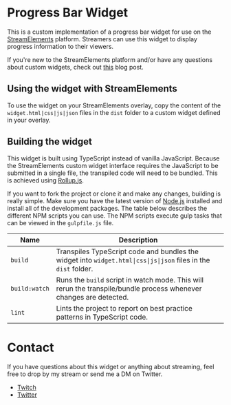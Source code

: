 # Progress Bar Widget

This is a custom implementation of a progress bar widget for use on the [StreamElements](https://streamelements.com) platform. Streamers can use this widget to display progress information to their viewers.

If you're new to the StreamElements platform and/or have any questions about custom widgets, check out [this](https://blog.streamelements.com/how-can-you-become-a-code-guru-87071f223e1b) blog post.

## Using the widget with StreamElements

To use the widget on your StreamElements overlay, copy the content of the `widget.html|css|js|json` files in the `dist` folder to a custom widget defined in your overlay.

## Building the widget

This widget is built using TypeScript instead of vanilla JavaScript. Because the StreamElements custom widget interface requires the JavaScript to be submitted in a single file, the transpiled code will need to be bundled. This is achieved using [Rollup.js](https://rollupjs.org/guide/en/).

If you want to fork the project or clone it and make any changes, building is really simple. Make sure you have the latest version of [Node.js](https://nodejs.org/en/) installed and install all of the development packages. The table below describes the different NPM scripts you can use. The NPM scripts execute gulp tasks that can be viewed in the `gulpfile.js` file.

| **Name**      | **Description**                                                                                                    |
|---------------|--------------------------------------------------------------------------------------------------------------------|
| `build`       | Transpiles TypeScript code and bundles the widget into `widget.html\|css\|js\|json` files in the `dist` folder.    |
| `build:watch` | Runs the `build` script in watch mode. This will rerun the transpile/bundle process whenever changes are detected. |
| `lint`        | Lints the project to report on best practice patterns in TypeScript code.                                          |

# Contact

If you have questions about this widget or anything about streaming, feel free to drop by my stream or send me a DM on Twitter.

- [Twitch](https://twitch.tv/monsterabe)
- [Twitter](https://twitter.com/jasondibabbo)
